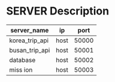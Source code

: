 # SERVER Description


| server_name    | ip   | port  |
|----------------|------|-------|
| korea_trip_api | host | 50000 |
| busan_trip_api | host | 50001 |
| database       | host | 50002 |
| miss ion       | host| 50003 |

